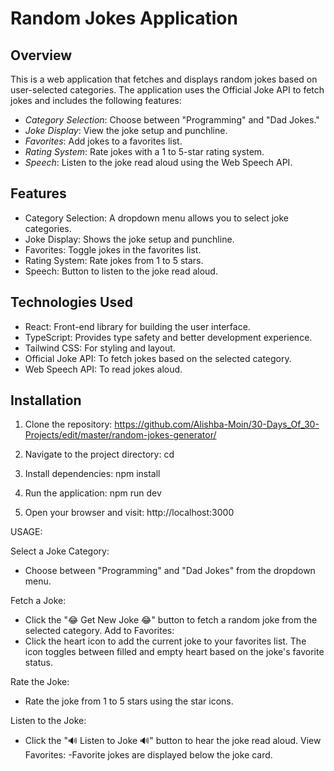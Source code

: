 # Random Jokes Application

## Overview

This is a web application that fetches and displays random jokes based on user-selected categories. The application uses the Official Joke API to fetch jokes and includes the following features:

- *Category Selection*: Choose between "Programming" and "Dad Jokes."
- *Joke Display*: View the joke setup and punchline.
- *Favorites*: Add jokes to a favorites list.
- *Rating System*: Rate jokes with a 1 to 5-star rating system.
- *Speech*: Listen to the joke read aloud using the Web Speech API.

## Features

- Category Selection: A dropdown menu allows you to select joke categories.
- Joke Display: Shows the joke setup and punchline.
- Favorites: Toggle jokes in the favorites list.
- Rating System: Rate jokes from 1 to 5 stars.
- Speech: Button to listen to the joke read aloud.

## Technologies Used

- React: Front-end library for building the user interface.
- TypeScript: Provides type safety and better development experience.
- Tailwind CSS: For styling and layout.
- Official Joke API: To fetch jokes based on the selected category.
- Web Speech API: To read jokes aloud.

## Installation

1. Clone the repository:
https://github.com/Alishba-Moin/30-Days_Of_30-Projects/edit/master/random-jokes-generator/

2. Navigate to the project directory:
cd <project-directory>

3. Install dependencies:
npm install

4. Run the application:
npm run dev

5. Open your browser and visit:
http://localhost:3000

USAGE:

Select a Joke Category:
- Choose between "Programming" and "Dad Jokes" from the dropdown menu.

Fetch a Joke:
- Click the "😂 Get New Joke 😂" button to fetch a random joke from the selected category.
Add to Favorites:
- Click the heart icon to add the current joke to your favorites list. The icon toggles between filled and empty heart based on the joke's favorite status.

Rate the Joke:
- Rate the joke from 1 to 5 stars using the star icons.
  
Listen to the Joke:
- Click the "🔊 Listen to Joke 🔊" button to hear the joke read aloud.
View Favorites:
-Favorite jokes are displayed below the joke card.
